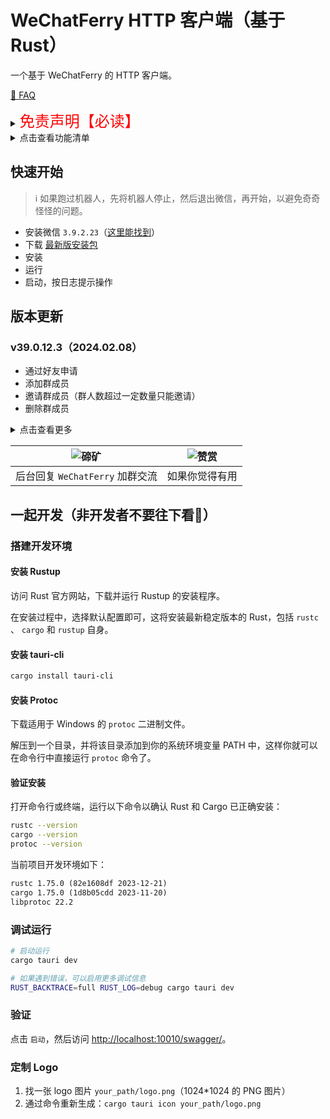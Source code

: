 # WeChatFerry HTTP 客户端（基于 Rust）
一个基于 WeChatFerry 的 HTTP 客户端。

[🙋 FAQ](https://mp.weixin.qq.com/s/WOw26mKJG8Nq55cT6iG-yA)

<details><summary><font color="#FF0000" size="5">免责声明【必读】</font></summary>

本工具仅供学习和技术研究使用，不得用于任何商业或非法行为，否则后果自负。

本工具的作者不对本工具的安全性、完整性、可靠性、有效性、正确性或适用性做任何明示或暗示的保证，也不对本工具的使用或滥用造成的任何直接或间接的损失、责任、索赔、要求或诉讼承担任何责任。

本工具的作者保留随时修改、更新、删除或终止本工具的权利，无需事先通知或承担任何义务。

本工具的使用者应遵守相关法律法规，尊重微信的版权和隐私，不得侵犯微信或其他第三方的合法权益，不得从事任何违法或不道德的行为。

本工具的使用者在下载、安装、运行或使用本工具时，即表示已阅读并同意本免责声明。如有异议，请立即停止使用本工具，并删除所有相关文件。

</details>

<details><summary>点击查看功能清单</summary>

* 检查登录状态
* 查询登录账号 wxid
* 获取登录账号信息
* 获取通信录
* 列出所有可查询数据库
* 查询数据库的表信息
* 查询消息类型映射表
* 接收消息
* 刷新朋友圈
* 发送文本消息
* 发送图片消息
* 发送文件消息
* 发送卡片消息
* 发送拍一拍消息
* 转发消息
* 保存语音
* 下载图片
* 某功能
* 查询 SQL
* 通过好友申请
* 添加群成员
* 邀请群成员（群人数超过一定数量只能邀请）
* 删除群成员

</details>

## 快速开始
>ℹ️ 如果跑过机器人，先将机器人停止，然后退出微信，再开始，以避免奇奇怪怪的问题。

* 安装微信 `3.9.2.23`（[这里能找到](https://github.com/lich0821/WeChatFerry/releases/latest)）
* 下载 [最新版安装包](https://github.com/lich0821/wcf-client-rust/releases/latest)
* 安装
* 运行
* 启动，按日志提示操作

## 版本更新
### v39.0.12.3（2024.02.08）
* 通过好友申请
* 添加群成员
* 邀请群成员（群人数超过一定数量只能邀请）
* 删除群成员

<details><summary>点击查看更多</summary>

### v39.0.12.2（2024.02.08）
* 发送文件消息
* 发送卡片消息
* 发送拍一拍消息
* 转发消息
* 保存语音
* 下载图片
* 某功能
* 查询 SQL

### v39.0.12.1（2024.02.06）
* 发送图片消息

### v39.0.12.0 (2024.02.05)
* 检查登录状态
* 查询登录账号 wxid
* 获取登录账号信息
* 获取通信录
* 列出所有可查询数据库
* 查询数据库的表信息
* 查询消息类型映射表
* 接收消息
* 刷新朋友圈
* 发送文本消息

</details>

|![碲矿](https://s2.loli.net/2023/09/25/fub5VAPSa8srwyM.jpg)|![赞赏](https://s2.loli.net/2023/09/25/gkh9uWZVOxzNPAX.jpg)|
|:-:|:-:|
|后台回复 `WeChatFerry` 加群交流|如果你觉得有用|

## 一起开发（非开发者不要往下看🛑）
### 搭建开发环境
#### 安装 Rustup
访问 Rust 官方网站，下载并运行 Rustup 的安装程序。

在安装过程中，选择默认配置即可，这将安装最新稳定版本的 Rust，包括 `rustc` 、 `cargo` 和 `rustup` 自身。

#### 安装 tauri-cli
```sh
cargo install tauri-cli
```

#### 安装 Protoc
下载适用于 Windows 的 `protoc` 二进制文件。

解压到一个目录，并将该目录添加到你的系统环境变量 PATH 中，这样你就可以在命令行中直接运行 `protoc` 命令了。

#### 验证安装
打开命令行或终端，运行以下命令以确认 Rust 和 Cargo 已正确安装：
```sh
rustc --version
cargo --version
protoc --version
```

当前项目开发环境如下：
```txt
rustc 1.75.0 (82e1608df 2023-12-21)
cargo 1.75.0 (1d8b05cdd 2023-11-20)
libprotoc 22.2
```

### 调试运行
```sh
# 启动运行
cargo tauri dev

# 如果遇到错误，可以启用更多调试信息
RUST_BACKTRACE=full RUST_LOG=debug cargo tauri dev
```

### 验证
点击 `启动`，然后访问 [http://localhost:10010/swagger/](http://localhost:10010/swagger/)。

### 定制 Logo
1. 找一张 logo 图片 `your_path/logo.png`（1024*1024 的 PNG 图片）
2. 通过命令重新生成：`cargo tauri icon your_path/logo.png`
